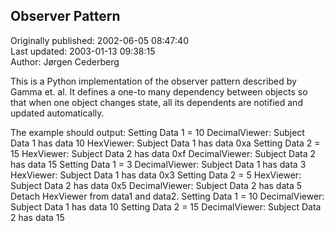 ## Observer Pattern  
Originally published: 2002-06-05 08:47:40  
Last updated: 2003-01-13 09:38:15  
Author: Jørgen Cederberg  
  
This is a Python implementation of the observer pattern described by Gamma et. al. It defines a one-to many dependency between objects so that when one object changes state, all its dependents are notified and updated automatically.

The example should output:
Setting Data 1 = 10
DecimalViewer: Subject Data 1 has data 10
HexViewer: Subject Data 1 has data 0xa
Setting Data 2 = 15
HexViewer: Subject Data 2 has data 0xf
DecimalViewer: Subject Data 2 has data 15
Setting Data 1 = 3
DecimalViewer: Subject Data 1 has data 3
HexViewer: Subject Data 1 has data 0x3
Setting Data 2 = 5
HexViewer: Subject Data 2 has data 0x5
DecimalViewer: Subject Data 2 has data 5
Detach HexViewer from data1 and data2.
Setting Data 1 = 10
DecimalViewer: Subject Data 1 has data 10
Setting Data 2 = 15
DecimalViewer: Subject Data 2 has data 15